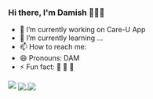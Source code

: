###  Hi there, I'm Damish 👋👋👋

- 🔭 I’m currently working on Care-U App
- 🌱 I’m currently learning ...
- 📫 How to reach me:
- 😄 Pronouns: DAM
- ⚡ Fun fact: 🏏 🦇 🏒


<img src="https://github-readme-stats.vercel.app/api?username=Damish-N&&show_icons=true&title_color=ffffff&icon_color=bb2acf&text_color=daf7dc&bg_color=151515" >

<a href="https://github.com/anuraghazra/github-readme-stats">
  <img align="center" src="https://github-readme-stats.vercel.app/api/pin/?username=Damish-Na&repo=github-readme-stats" />
</a>
<a href="https://github.com/anuraghazra/convoychat">
  <img align="center" src="https://github-readme-stats.vercel.app/api/pin/?username=Damish-N&repo=Care-U-App" />
</a>
